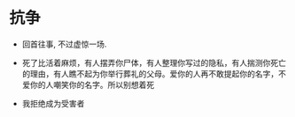 # 抗争

- 回首往事, 不过虚惊一场.

- 死了比活着麻烦，有人摆弄你尸体，有人整理你写过的隐私，有人揣测你死亡的理由，有人瞧不起为你举行葬礼的父母。爱你的人再不敢提起你的名字，不爱你的人嘲笑你的名字。所以别想着死

- 我拒绝成为受害者

